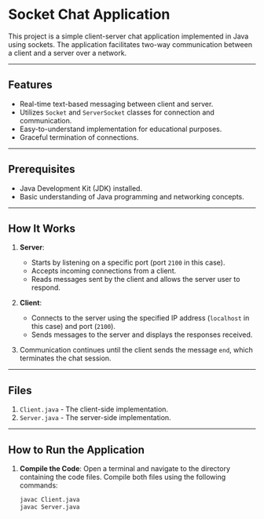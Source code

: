 # Socket Chat Application

This project is a simple client-server chat application implemented in Java using sockets. The application facilitates two-way communication between a client and a server over a network.

---

## Features
- Real-time text-based messaging between client and server.
- Utilizes `Socket` and `ServerSocket` classes for connection and communication.
- Easy-to-understand implementation for educational purposes.
- Graceful termination of connections.

---

## Prerequisites
- Java Development Kit (JDK) installed.
- Basic understanding of Java programming and networking concepts.

---

## How It Works
1. **Server**:
   - Starts by listening on a specific port (port `2100` in this case).
   - Accepts incoming connections from a client.
   - Reads messages sent by the client and allows the server user to respond.
   
2. **Client**:
   - Connects to the server using the specified IP address (`localhost` in this case) and port (`2100`).
   - Sends messages to the server and displays the responses received.

3. Communication continues until the client sends the message `end`, which terminates the chat session.

---

## Files
1. `Client.java` - The client-side implementation.
2. `Server.java` - The server-side implementation.

---

## How to Run the Application

1. **Compile the Code**:
   Open a terminal and navigate to the directory containing the code files. Compile both files using the following commands:
   ```bash
   javac Client.java
   javac Server.java
